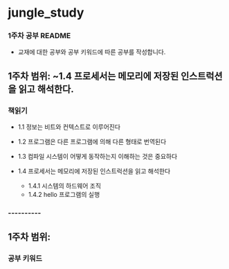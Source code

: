 # jungle_study
### 1주차 공부 README
* 교재에 대한 공부와 공부 키워드에 따른 공부를 작성합니다.

## 1주차 범위: ~1.4 프로세서는 메모리에 저장된 인스트럭션을 읽고 해석한다.

### 책읽기
* 1.1 정보는 비트와 컨텍스트로 이루어진다

* 1.2 프로그램은 다른 프로그램에 의해 다른 형태로 번역된다

* 1.3 컴파일 시스템이 어떻게 동작하는지 이해하는 것은 중요하다

* 1.4 프로세서는 메모리에 저장된 인스트럭션을 읽고 해석한다
    - 1.4.1 시스템의 하드웨어 조직
    - 1.4.2 hello 프로그램의 실행

### ----------

## 1주차 범위:

### 공부 키워드